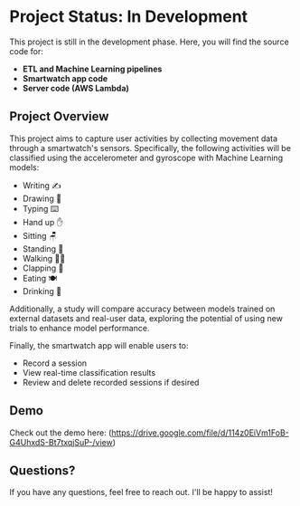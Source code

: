 # Project Status: In Development

This project is still in the development phase. Here, you will find the source code for:

- **ETL and Machine Learning pipelines**
- **Smartwatch app code**
- **Server code (AWS Lambda)**

## Project Overview
This project aims to capture user activities by collecting movement data through a smartwatch's sensors. Specifically, the following activities will be classified using the accelerometer and gyroscope with Machine Learning models:

- Writing ✍️
- Drawing 🎨
- Typing ⌨️
- Hand up ✋
- Sitting 🪑
- Standing 🚶
- Walking 🚶‍♂️
- Clapping 👏
- Eating 🍽️
- Drinking 🥤

Additionally, a study will compare accuracy between models trained on external datasets and real-user data, exploring the potential of using new trials to enhance model performance.

Finally, the smartwatch app will enable users to:
- Record a session
- View real-time classification results
- Review and delete recorded sessions if desired

## Demo
Check out the demo here: (https://drive.google.com/file/d/114z0EiVm1FoB-G4UhxdS-Bt7txqjSuP-/view)

## Questions?
If you have any questions, feel free to reach out. I'll be happy to assist! 